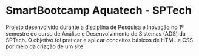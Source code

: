 # SmartBootcamp Aquatech - SPTech

Projeto desenvolvido durante a disciplina de Pesquisa e Inovação no 1º semestre do curso de Análise e Desenvolvimento de Sistemas (ADS) da SPTech.
O objetivo foi praticar e aplicar conceitos básicos de HTML e CSS por meio da criação de um site
